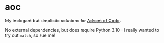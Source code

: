 # aoc

My inelegant but simplistic solutions for [Advent of Code](https://adventofcode.com).

No external dependencies, but does require Python 3.10 - I really wanted to try out `match`, so sue me!
